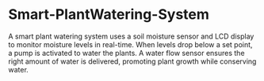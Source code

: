 # Smart-PlantWatering-System
A smart plant watering system uses a soil moisture sensor and LCD display to monitor moisture levels in real-time. When levels drop below a set point, a pump is activated to water the plants. A water flow sensor ensures the right amount of water is delivered, promoting plant growth while conserving water.
